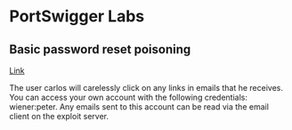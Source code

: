 # PortSwigger Labs

## Basic password reset poisoning

[Link](https://portswigger.net/web-security/host-header/exploiting/password-reset-poisoning/lab-host-header-basic-password-reset-poisoning)

The user carlos will carelessly click on any links in emails that he receives. You can access your own account with the following credentials: wiener:peter. Any emails sent to this account can be read via the email client on the exploit server.

